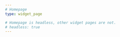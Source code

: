 ```yaml
---
# Homepage
type: widget_page

# Homepage is headless, other widget pages are not.
# headless: true
---
```

